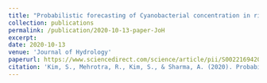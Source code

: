 ```yaml
---
title: "Probabilistic forecasting of Cyanobacterial concentration in riverine systems using environmental drivers"
collection: publications
permalink: /publication/2020-10-13-paper-JoH
excerpt: 
date: 2020-10-13
venue: 'Journal of Hydrology'
paperurl: https://www.sciencedirect.com/science/article/pii/S0022169420310878
citation: 'Kim, S., Mehrotra, R., Kim, S., & Sharma, A. (2020). Probabilistic forecasting of cyanobacterial concentration in riverine systems using environmental drivers. <i>Journal of Hydrology</i>, 125626.'
---
```

